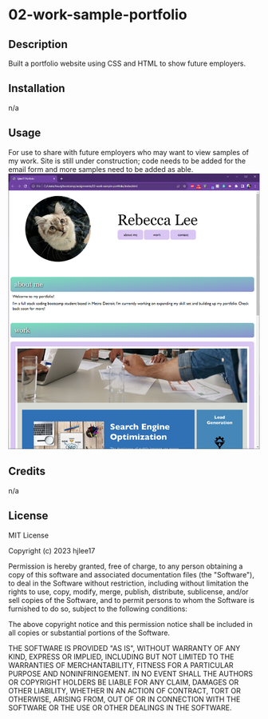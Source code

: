 # 02-work-sample-portfolio

## Description

Built a portfolio website using CSS and HTML to show future employers. 


## Installation

n/a

## Usage

For use to share with future employers who may want to view samples of my work.
Site is still under construction; code needs to be added for the email form and more samples need to be added as able.
![Screenshot of current page](assets/images/02-portfolio-demo.png)


## Credits

n/a

## License

MIT License

Copyright (c) 2023 hjlee17

Permission is hereby granted, free of charge, to any person obtaining a copy
of this software and associated documentation files (the "Software"), to deal
in the Software without restriction, including without limitation the rights
to use, copy, modify, merge, publish, distribute, sublicense, and/or sell
copies of the Software, and to permit persons to whom the Software is
furnished to do so, subject to the following conditions:

The above copyright notice and this permission notice shall be included in all
copies or substantial portions of the Software.

THE SOFTWARE IS PROVIDED "AS IS", WITHOUT WARRANTY OF ANY KIND, EXPRESS OR
IMPLIED, INCLUDING BUT NOT LIMITED TO THE WARRANTIES OF MERCHANTABILITY,
FITNESS FOR A PARTICULAR PURPOSE AND NONINFRINGEMENT. IN NO EVENT SHALL THE
AUTHORS OR COPYRIGHT HOLDERS BE LIABLE FOR ANY CLAIM, DAMAGES OR OTHER
LIABILITY, WHETHER IN AN ACTION OF CONTRACT, TORT OR OTHERWISE, ARISING FROM,
OUT OF OR IN CONNECTION WITH THE SOFTWARE OR THE USE OR OTHER DEALINGS IN THE
SOFTWARE.